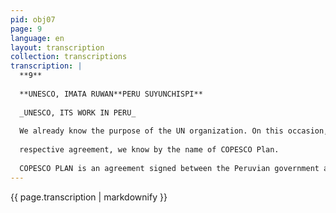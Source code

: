 ```yaml
---
pid: obj07
page: 9
language: en
layout: transcription
collection: transcriptions
transcription: |
  **9**
  
  **UNESCO, IMATA RUWAN**PERU SUYUNCHISPI**
  
  _UNESCO, ITS WORK IN PERU_
  
  We already know the purpose of the UN organization. On this occasion, we will talk about UNESCO and its purpose. UNESCO was founded as an institution dedicated to preserving the cultural heritage of peoples and thus contributing to the advancement of human knowledge. To achieve this purpose, UNESCO awards scholarships. These scholarships are provided to both professionals and students, and their allocation is based on the needs of each country, according to the requirements necessary for its development. UNESCO, on the other hand, is charged with seeking the conservation of archaeological remains and historical monuments throughout the world. To this end, it promotes programs for the conservation and restoration of historical monuments, since through these remains we can discover the ways of life, customs, and beliefs of past civilizations, which no longer belong to a single country or people, but are the heritage of humanity. Thus, in Peru, UNESCO has promoted research programs for the restoration and conservation of a series of archaeological remains of enormous historical value, which are a legacy of the civilizations that settled in our country. To this end, a series of conversations were held between the Peruvian government and UNESCO, and a major plan of activities has been agreed upon.
  
  respective agreement, we know by the name of COPESCO Plan.
  
  COPESCO PLAN is an agreement signed between the Peruvian government and UNESCO, which seeks the comprehensive development of the Cusco-Puno region through tourism. In this area of ​​Cusco and Puno, there are a series of archaeological remains, primarily Inca, which, after undergoing a restoration and conservation plan, will be converted into centers of undoubted tourist attraction. Simultaneously with these activities, a series of infrastructure projects will be carried out, including roads and hotels, and the electric power service will be improved. This will lead to a more intense tourism flow to our country. To carry out this entire plan, several Socially Owned Enterprises will be created, which will contribute their production to the various activities to be carried out, including civil construction, handicrafts, and others. There is also a project to convert Machu Picchu into a National Park. Machu Picchu is home to a marvelous Inca structure, and its beautiful landscape makes this area an ideal location for this purpose. To implement the entire program, that is, to fulfill the COPESCO Plan, a total of three billion soles will be invested in the area over five years. With this investment, and the creation of jobs, the aim is to raise the standard of living in the area and prevent the migration of its inhabitants. The establishment of Socially Owned Enterprises will greatly contribute to this goal.
---
```


{{ page.transcription | markdownify }}
